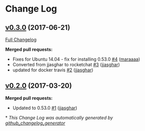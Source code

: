 # Change Log

## [v0.3.0](https://github.com/RocketChat/chef-rocketchat/tree/v0.3.0) (2017-06-21)

[Full Changelog](https://github.com/RocketChat/chef-rocketchat/compare/v0.2.0...v0.3.0)

**Merged pull requests:**

- Fixes for Ubuntu 14.04 - fix for installing 0.53.0 [\#4](https://github.com/RocketChat/chef-rocketchat/pull/4) ([maraaaa](https://github.com/maraaaa))
- Converted from jjasghar to rocketchat [\#3](https://github.com/RocketChat/chef-rocketchat/pull/3) ([jjasghar](https://github.com/jjasghar))
- updated for docker travis [\#2](https://github.com/RocketChat/chef-rocketchat/pull/2) ([jjasghar](https://github.com/jjasghar))

## [v0.2.0](https://github.com/RocketChat/chef-rocketchat/tree/v0.2.0) (2017-03-20)
**Merged pull requests:**

- Updated to 0.53.0 [\#1](https://github.com/RocketChat/chef-rocketchat/pull/1) ([jjasghar](https://github.com/jjasghar))



\* *This Change Log was automatically generated by [github_changelog_generator](https://github.com/skywinder/Github-Changelog-Generator)*
